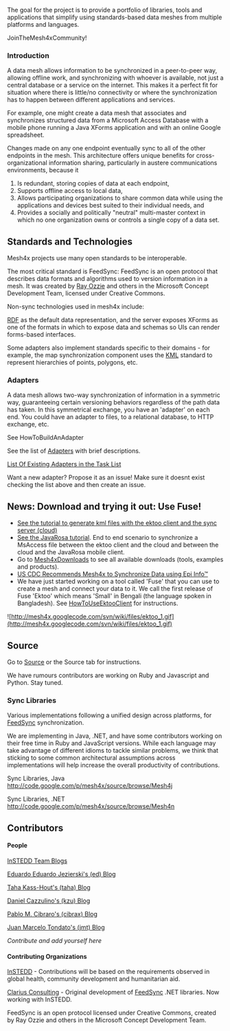 The goal for the project is to provide a portfolio of libraries, tools and applications that simplify using standards-based data meshes from multiple platforms and languages.

JoinTheMesh4xCommunity!

### Introduction ###
A data mesh allows information to be synchronized in a peer-to-peer way, allowing offline work, and synchronizing with whoever is available, not just a central database or a service on the internet. This makes it a perfect fit for situation where there is little/no connectivity or where the synchronization has to happen between different applications and services.

For example, one might create a data mesh that associates and synchronizes structured data from a Microsoft Access Database with a mobile phone running a Java XForms application and with an online Google spreadsheet.

Changes made on any one endpoint eventually sync to all of the other endpoints in the mesh. This architecture offers unique benefits for cross-organizational information sharing, particularly in austere communications environments, because it
  1. Is redundant, storing copies of data at each endpoint,
  1. Supports offline access to local data,
  1. Allows participating organizations to share common data while using the applications and devices best suited to their individual needs, and
  1. Provides a socially and politically "neutral" multi-master context in which no one organization owns or controls a single copy of a data set.


## Standards and Technologies ##
Mesh4x projects use many open standards to be interoperable.

The most critical standard is FeedSync:
FeedSync is an open protocol that describes data formats and algorithms used to version information in a mesh. It was created by [Ray Ozzie](http://en.wikipedia.org/wiki/Ray_Ozzie) and others in the Microsoft Concept Development Team, licensed under Creative Commons.

Non-sync technologies used in mesh4x include:

[RDF](http://en.wikipedia.org/wiki/Resource_Description_Framework) as the default data representation, and the server exposes XForms as one of the formats in which to expose data and schemas so UIs can render forms-based interfaces.

Some adapters also implement standards specific to their domains - for example, the map synchronization component uses the [KML](http://en.wikipedia.org/wiki/Keyhole_Markup_Language) standard to represent hierarchies of points, polygons, etc.


### Adapters ###
A data mesh allows two-way synchronization of information in a symmetric way, guaranteeing certain versioning behaviors regardless of the path data has taken. In this symmetrical exchange, you have an 'adapter' on each end. You could have an adapter to files, to a relational database, to HTTP exchange, etc.

See HowToBuildAnAdapter

See the list of [Adapters](Adapters.md) with brief descriptions.

[List Of Existing Adapters in the Task List](http://code.google.com/p/mesh4x/issues/list?can=2&q=component:Adapters&colspec=ID%20Type%20Status%20Priority%20Milestone%20Owner%20Summary%20Mesh%20Component%20Stars)

Want a new adapter? Propose it as an issue! Make sure it doesnt exist checking the list above and then create an issue.

## News: Download and trying it out: Use Fuse! ##

  * [See the tutorial to generate kml files with the ektoo client and the sync server (cloud)](KmlGeneration.md)
  * [See the JavaRosa tutorial](JavaRosaDemo.md). End to end scenario to synchronize a MsAccess file between the ektoo client and the cloud and between the cloud and the JavaRosa mobile client.
  * Go to [Mesh4xDownloads](Mesh4xDownloads.md) to see all available downloads (tools, examples and products).
  * [US CDC Recommends Mesh4x to Synchronize Data using Epi Info™](http://taha.instedd.org/search/label/Mesh)
  * We have just started working on a tool called 'Fuse' that you can use to create a mesh and connect your data to it. We call the first release of Fuse 'Ektoo' which means 'Small' in Bengali (the language spoken in Bangladesh). See [HowToUseEktooClient](HowToUseEktooClient.md) for instructions.

![http://mesh4x.googlecode.com/svn/wiki/files/ektoo_1.gif](http://mesh4x.googlecode.com/svn/wiki/files/ektoo_1.gif)

## Source ##
Go to [Source](Source.md) or the Source tab for instructions.

We have rumours contributors are working on Ruby and Javascript and Python. Stay tuned.

### Sync Libraries ###
Various implementations following a unified design across platforms, for [FeedSync](http://feedsync.org) synchronization.

We are implementing in Java, .NET, and have some contributors working on their free time in Ruby and JavaScript versions. While each language may take advantage of different idioms to tackle similar problems, we think that sticking to some common architectural assumptions across implementations will help increase the overall productivity of contributions.


Sync Libraries, Java http://code.google.com/p/mesh4x/source/browse/Mesh4j

Sync Libraries, .NET http://code.google.com/p/mesh4x/source/browse/Mesh4n


## Contributors ##
#### People ####
[InSTEDD Team Blogs](http://www.instedd.org/blogs)

[Eduardo Eduardo Jezierski's (ed) Blog](http://edjez.instedd.org/search/label/Mesh4x)

[Taha Kass-Hout's (taha) Blog](http://kasshout.blogspot.com/search/label/Mesh)

[Daniel Cazzulino's (kzu) Blog](http://www.clariusconsulting.net/kzu/)

[Pablo M. Cibraro's (cibrax) Blog](http://weblogs.asp.net/cibrax/)

[Juan Marcelo Tondato's (jmt) Blog](http://jtondato.clariusconsulting.net/)

_Contribute and add yourself here_


#### Contributing Organizations ####
[InSTEDD](http://instedd.org/) - Contributions will be based on the requirements observed in global health, community development and humanitarian aid.


[Clarius Consulting](http://clariusconsulting.net) - Original development of [FeedSync](http://feedsync.org) .NET libraries. Now working with InSTEDD.

FeedSync is an open protocol licensed under Creative Commons, created by Ray Ozzie and others in the Microsoft Concept Development Team.